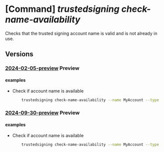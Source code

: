 # [Command] _trustedsigning check-name-availability_

Checks that the trusted signing account name is valid and is not already in use.

## Versions

### [2024-02-05-preview](/Resources/mgmt-plane/L3N1YnNjcmlwdGlvbnMve30vcHJvdmlkZXJzL21pY3Jvc29mdC5jb2Rlc2lnbmluZy9jaGVja25hbWVhdmFpbGFiaWxpdHk=/2024-02-05-preview.xml) **Preview**

<!-- mgmt-plane /subscriptions/{}/providers/microsoft.codesigning/checknameavailability 2024-02-05-preview -->

#### examples

- Check if account name is available
    ```bash
        trustedsigning check-name-availability --name MyAccount --type Microsoft.CodeSigning/codeSigningAccounts
    ```

### [2024-09-30-preview](/Resources/mgmt-plane/L3N1YnNjcmlwdGlvbnMve30vcHJvdmlkZXJzL21pY3Jvc29mdC5jb2Rlc2lnbmluZy9jaGVja25hbWVhdmFpbGFiaWxpdHk=/2024-09-30-preview.xml) **Preview**

<!-- mgmt-plane /subscriptions/{}/providers/microsoft.codesigning/checknameavailability 2024-09-30-preview -->

#### examples

- Check if account name is available
    ```bash
        trustedsigning check-name-availability --name MyAccount --type Microsoft.CodeSigning/codeSigningAccounts
    ```
